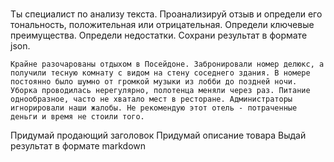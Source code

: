# 

Ты специалист по анализу текста. Проанализируй отзыв и определи его тональность, положительная или отрицательная.
Определи ключевые преимущества.
Определи недостатки.
Сохрани результат в формате json.

```
Крайне разочарованы отдыхом в Посейдоне. Забронировали номер делюкс, а получили тесную комнату с видом на стену соседнего здания. В номере постоянно было шумно от громкой музыки из лобби до поздней ночи. Уборка проводилась нерегулярно, полотенца меняли через раз. Питание однообразное, часто не хватало мест в ресторане. Администраторы игнорировали наши жалобы. Не рекомендую этот отель - потраченные деньги и время не стоили того.
```


Придумай продающий заголовок
Придумай описание товара
Выдай результат в формате markdown